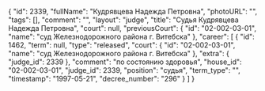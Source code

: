 {
    "id": 2339,
    "fullName": "Кудрявцева Надежда Петровна",
    "photoURL": "",
    "tags": [],
    "comment": "",
    "layout": "judge",
    "title": "Судья Кудрявцева Надежда Петровна",
    "court": null,
    "previousCourt": {
        "id": "02-002-03-01",
        "name": "суд Железнодорожного района г. Витебска"
    },
    "career": [
        {
            "id": 1462,
            "term": null,
            "type": "released",
            "court": {
                "id": "02-002-03-01",
                "name": "суд Железнодорожного района г. Витебска"
            },
            "extra": {
                "judge_id": 2339
            },
            "comment": "по состоянию здоровья",
            "house_id": "02-002-03-01",
            "judge_id": 2339,
            "position": "судья",
            "term_type": "",
            "timestamp": "1997-05-21",
            "decree_number": "296"
        }
    ]
}